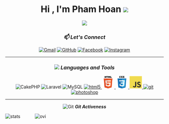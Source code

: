 <h1 align="center">Hi , I'm Pham Hoan <img src="https://media.giphy.com/media/hvRJCLFzcasrR4ia7z/giphy.gif" width="35"></h1>

<p align="center">
  <a href="https://github.com/DenverCoder1/readme-typing-svg"><img src="https://readme-typing-svg.herokuapp.com?color=%2336BCF7&width=500&lines=%E0%BC%BA%E0%BC%82Welcome+To+My+Page%E0%BC%82%E0%BF%90;Back-end+Web+Developer;Study+the+past+if+you+would+define+the+future&center=true&width=500&height=50"></a>

<h3 align="center"><i> 📫 Let's Connect</i></h3>
<p align="center">
<!--   <a href="https://candida-noronha.web.app/"><img src="https://img.icons8.com/bubbles/50/000000/web.png" alt="Website"/></a> -->
	<a href="mailto:phamhoan020501@gmail.com"><img src="https://img.icons8.com/bubbles/50/000000/gmail.png" alt="Gmail"/></a>
	<a href="https://github.com/PhamHoan25201"><img src="https://img.icons8.com/bubbles/50/000000/github.png" alt="GitHub"/></a>
	<a href="https://www.facebook.com/phamhoan252"><img src="https://img.icons8.com/bubbles/50/000000/facebook-new.png" alt="Facebook"/></a>
	<a href="https://www.instagram.com/phamvan_hoan/"><img src="https://img.icons8.com/bubbles/50/000000/instagram.png" alt="Instagram"/></a>
	
</p>
<hr>
<h3 align="center">
  <img src="https://media.giphy.com/media/iY8CRBdQXODJSCERIr/giphy.gif" width="30px">&nbsp;<b><i>Languages and Tools</i></b>
</h3>
<p align="center"> 
  <a  target="_blank"> 
    <img src="https://cdn.iconscout.com/icon/free/png-64/cakephp-226083.png" alt="CakePHP" width="40" height="40"/> 
  </a>
  <a  target="_blank"> 
    <img src="https://www.vectorlogo.zone/logos/laravel/laravel-ar21.svg" alt="Laravel" width="90" height="30" /> 
  </a>
  <a  target="_blank"> 
    <img src="https://www.vectorlogo.zone/logos/mysql/mysql-ar21.svg" alt="MySQL" width="80"/> 
  </a>
  <a href="#" target="_blank"> 
    <img src="https://www.logo.wine/a/logo/PHP/PHP-Logo.wine.svg" alt="html5" width="50" /> 
  </a>
  <a href="#" target="_blank"> 
    <img src="https://raw.githubusercontent.com/devicons/devicon/master/icons/html5/html5-original-wordmark.svg" alt="html5" width="40" height="40"/> 
  </a>
  <a href="#" target="_blank"> 
    <img src="https://raw.githubusercontent.com/devicons/devicon/master/icons/css3/css3-original-wordmark.svg" alt="css3" width="40" height="40"/> 
  </a> 
  <a href="#" target="_blank"> 
    <img src="https://raw.githubusercontent.com/devicons/devicon/master/icons/javascript/javascript-original.svg" alt="javascript" width="40" height="40"/> 
  </a> 
  <a href="#" target="_blank">
    <img src="https://www.vectorlogo.zone/logos/git-scm/git-scm-icon.svg" alt="git" width="40" height="40"/> 
  </a>
  <a href="#" target="_blank"> 
    <img src="https://upload.wikimedia.org/wikipedia/commons/thumb/c/cf/Adobe_Photoshop_Express_logo.svg/2101px-Adobe_Photoshop_Express_logo.svg.png" alt="photoshop" width="40" height="40"/> 
  </a> 
</p>
<hr>

<p align="center">
<img src="https://media.giphy.com/media/W5eoZHPpUx9sapR0eu/giphy.gif" width="30px" alt="Git"/>&nbsp;<i><b>Git Activeness</b></i></p>
<p><img align="left" src="https://github-readme-stats.vercel.app/api/top-langs?username=PhamHoan25201&show_icons=true&locale=en&layout=compact&theme=tokyonight" alt="stats" /></p>
<p>&nbsp;<img align="right" src="https://github-readme-stats.vercel.app/api?username=PhamHoan25201&show_icons=true&theme=tokyonight" alt="ovi" width="410" /></p>
<br><br><br><br><br>






<!--&hide=issues,contribs
**PhamHoan25201/PhamHoan25201** is a ✨ _special_ ✨ repository because its `README.md` (this file) appears on your GitHub profile.

Here are some ideas to get you started:

- 🔭 I’m currently working on ...
- 🌱 I’m currently learning ...
- 👯 I’m looking to collaborate on ...
- 🤔 I’m looking for help with ...
- 💬 Ask me about ...
- 📫 How to reach me: ...
- 😄 Pronouns: ...
- ⚡ Fun fact: ..
-->
